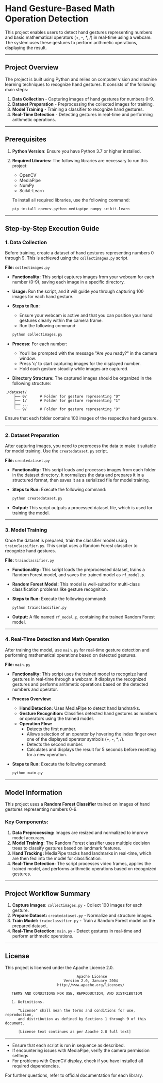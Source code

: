 
# Hand Gesture-Based Math Operation Detection

This project enables users to detect hand gestures representing numbers and basic mathematical operators (+, -, *, /) 
in real-time using a webcam. The system uses these gestures to perform arithmetic operations, displaying the result.

---

## Project Overview

The project is built using Python and relies on computer vision and machine learning techniques to recognize hand gestures. 
It consists of the following main steps:

1. **Data Collection** - Capturing images of hand gestures for numbers 0-9.
2. **Dataset Preparation** - Preprocessing the collected images for training.
3. **Model Training** - Training a classifier to recognize hand gestures.
4. **Real-Time Detection** - Detecting gestures in real-time and performing arithmetic operations.

---

## Prerequisites

1. **Python Version:** Ensure you have Python 3.7 or higher installed.
2. **Required Libraries:** The following libraries are necessary to run this project:
   - OpenCV
   - MediaPipe
   - NumPy
   - Scikit-Learn

   To install all required libraries, use the following command:

   ```bash
   pip install opencv-python mediapipe numpy scikit-learn
   ```

---

## Step-by-Step Execution Guide

### 1. Data Collection

Before training, create a dataset of hand gestures representing numbers 0 through 9. This is achieved using the `collectimages.py` script.

**File:** `collectimages.py`

- **Functionality:** This script captures images from your webcam for each number (0-9), saving each image in a specific directory.
- **Usage:** Run the script, and it will guide you through capturing 100 images for each hand gesture.
- **Steps to Run:**
  - Ensure your webcam is active and that you can position your hand gestures clearly within the camera frame.
  - Run the following command:

  ```bash
  python collectimages.py
  ```

- **Process:** For each number:
  - You’ll be prompted with the message "Are you ready?" in the camera window.
  - Press 'q' to start capturing images for the displayed number.
  - Hold each gesture steadily while images are captured.

- **Directory Structure:** The captured images should be organized in the following structure:

```
./dataset/
    ├── 0/      # Folder for gesture representing "0"
    ├── 1/      # Folder for gesture representing "1"
    ├── ...
    └── 9/      # Folder for gesture representing "9"
```

Ensure that each folder contains 100 images of the respective hand gesture.

---

### 2. Dataset Preparation

After capturing images, you need to preprocess the data to make it suitable for model training. Use the `createdataset.py` script.

**File:** `createdataset.py`

- **Functionality:** This script loads and processes images from each folder in the dataset directory. It normalizes the data and prepares it in a structured format, then saves it as a serialized file for model training.
- **Steps to Run:** Execute the following command:

  ```bash
  python createdataset.py
  ```

- **Output:** This script outputs a processed dataset file, which is used for training the model.

---

### 3. Model Training

Once the dataset is prepared, train the classifier model using `trainclassifier.py`. This script uses a Random Forest classifier to recognize hand gestures.

**File:** `trainclassifier.py`

- **Functionality:** This script loads the preprocessed dataset, trains a Random Forest model, and saves the trained model as `rf_model.p`.
- **Random Forest Model:** This model is well-suited for multi-class classification problems like gesture recognition.
- **Steps to Run:** Execute the following command:

  ```bash
  python trainclassifier.py
  ```

- **Output:** A file named `rf_model.p`, containing the trained Random Forest model.

---

### 4. Real-Time Detection and Math Operation

After training the model, use `main.py` for real-time gesture detection and performing mathematical operations based on detected gestures.

**File:** `main.py`

- **Functionality:** This script uses the trained model to recognize hand gestures in real-time through a webcam. It displays the recognized gestures and performs arithmetic operations based on the detected numbers and operator.
- **Process Overview:**
  - **Hand Detection:** Uses MediaPipe to detect hand landmarks.
  - **Gesture Recognition:** Classifies detected hand gestures as numbers or operators using the trained model.
  - **Operation Flow:**
      - Detects the first number.
      - Allows selection of an operator by hovering the index finger over one of the displayed operator symbols (+, -, *, /).
      - Detects the second number.
      - Calculates and displays the result for 5 seconds before resetting for a new operation.
- **Steps to Run:** Execute the following command:

  ```bash
  python main.py
  ```

---

## Model Information

This project uses a **Random Forest Classifier** trained on images of hand gestures representing numbers 0-9.

### Key Components:

1. **Data Preprocessing:** Images are resized and normalized to improve model accuracy.
2. **Model Training:** The Random Forest classifier uses multiple decision trees to classify gestures based on landmark features.
3. **Hand Tracking:** MediaPipe tracks hand landmarks in real-time, which are then fed into the model for classification.
4. **Real-Time Detection:** The script processes video frames, applies the trained model, and performs arithmetic operations based on recognized gestures.

---

## Project Workflow Summary

1. **Capture Images:** `collectimages.py` - Collect 100 images for each gesture.
2. **Prepare Dataset:** `createdataset.py` - Normalize and structure images.
3. **Train Model:** `trainclassifier.py` - Train a Random Forest model on the prepared dataset.
4. **Real-Time Detection:** `main.py` - Detect gestures in real-time and perform arithmetic operations.

---

## License

This project is licensed under the Apache License 2.0.

```
                                 Apache License
                           Version 2.0, January 2004
                        http://www.apache.org/licenses/

   TERMS AND CONDITIONS FOR USE, REPRODUCTION, AND DISTRIBUTION

   1. Definitions.

      "License" shall mean the terms and conditions for use, reproduction,
      and distribution as defined by Sections 1 through 9 of this document.

      [License text continues as per Apache 2.0 full text]
```

---

- Ensure that each script is run in sequence as described.
- If encountering issues with MediaPipe, verify the camera permission settings.
- For problems with OpenCV display, check if you have installed all required dependencies.

For further questions, refer to official documentation for each library.
